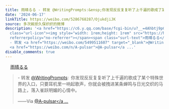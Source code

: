 ```yaml
---
title: 雨晴るる - 转发 @WritingPrompts:&ensp;你发现反反复复听了上千遍的歌成了某个特殊世界的入口，只要耳机里一响起歌声，你就会被拽进某条蝉鸣与日光交织的马路上...
date: '2024-06-17'
linkTitle: https://weibo.com/5286768287/OjukdjiJK
source: 多次婉拒久保织织的微博
description: '<a href="https://c6.y.qq.com/base/fcgi-bin/u?__=4Ahbtj9pGr73" data-hide=""><span
  class="url-icon"><img style="width: 1rem;height: 1rem" src="https://h5.sinaimg.cn/upload/2015/09/25/3/timeline_card_small_web_default.png"
  referrerpolicy="no-referrer"></span><span class="surl-text">雨晴るる</span></a><br><blockquote>
  - 转发 <a href="https://weibo.com/5499511607" target="_blank">@WritingPrompts</a>: 你发现反反复复听了上千遍的歌成了某个特殊世界的入口，只要耳机里一响起歌声，你就会被拽进某条蝉鸣与日光交织的马路上，落入雀跃明媚的心情中。<br><br>——Via
  <a href="https://weibo.com/n/A-pulsar">@A-pulsar</a ...'
disable_comments: true
---
```

<a href="https://c6.y.qq.com/base/fcgi-bin/u?__=4Ahbtj9pGr73" data-hide=""><span class="url-icon"><img style="width: 1rem;height: 1rem" src="https://h5.sinaimg.cn/upload/2015/09/25/3/timeline_card_small_web_default.png" referrerpolicy="no-referrer"></span><span class="surl-text">雨晴るる</span></a><br><blockquote> - 转发 <a href="https://weibo.com/5499511607" target="_blank">@WritingPrompts</a>: 你发现反反复复听了上千遍的歌成了某个特殊世界的入口，只要耳机里一响起歌声，你就会被拽进某条蝉鸣与日光交织的马路上，落入雀跃明媚的心情中。<br><br>——Via <a href="https://weibo.com/n/A-pulsar">@A-pulsar</a ...
